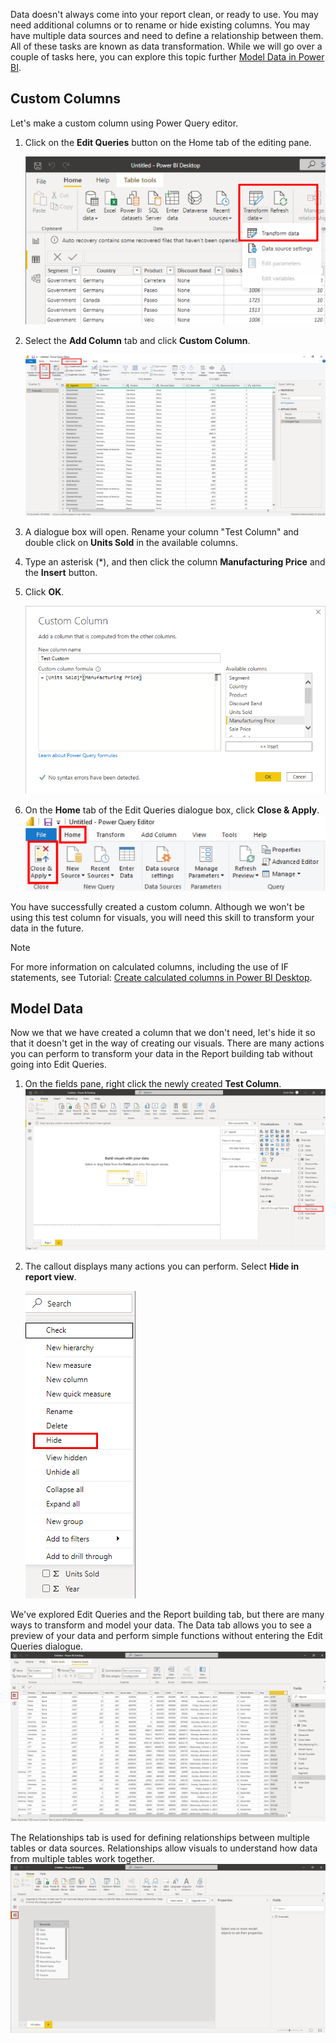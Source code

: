 Data doesn't always come into your report clean, or ready to use. You may need additional columns or to rename or hide existing columns. You may have multiple data sources and need to define a relationship between them. All of these tasks are known as data transformation. While we will go over a couple of tasks here, you can explore this topic further [Model Data in Power BI](https://docs.microsoft.com/learn/modules/model-data-power-bi/).

## Custom Columns

Let's make a custom column using Power Query editor. 

1. Click on the **Edit Queries** button on the Home tab of the editing pane.

    ![Calculated column with queries](../media/edit-queries-button.png)

2. Select the **Add Column** tab and click **Custom Column**.

    [ ![custom column options](../media/add-custom-column.png) ](../media/add-custom-column.png#lightbox)

3. A dialogue box will open. Rename your column "Test Column" and double click on **Units Sold** in the available columns.

4. Type an asterisk (\*), and then click the column **Manufacturing Price** and the **Insert** button.

5. Click **OK**.

    ![custom column formulas](../media/custom-column-formula-ok.png)

6. On the **Home** tab of the Edit Queries dialogue box, click **Close & Apply**.
    ![close and apply formula](../media/close-and-apply.png)

You have successfully created a custom column. Although we won't be using this test column for visuals, you will need this skill to transform your data in the future.

> [!NOTE]
> For more information on calculated columns, including the use of IF statements, see Tutorial: [Create calculated columns in Power BI Desktop](https://docs.microsoft.com/power-bi/desktop-tutorial-create-calculated-columns?).

## Model Data

Now we that we have created a column that we don't need, let's hide it so that it doesn't get in the way of creating our visuals. There are many actions you can perform to transform your data in the Report building tab without going into Edit Queries.

1. On the fields pane, right click the newly created **Test Column**.
    ![Model data](../media/test-column.png)

2. The callout displays many actions you can perform. Select **Hide in report view**.

    ![Field control options - Hide](../media/hide-in-report-view.png)

We've explored Edit Queries and the Report building tab, but there are many ways to transform and model your data. The Data tab allows you to see a preview of your data and perform simple functions without entering the Edit Queries dialogue.
    [ ![Edit queries in report building tab](../media/report-tab.png) ](../media/report-tab.png#lightbox)

The Relationships tab is used for defining relationships between multiple tables or data sources. Relationships allow visuals to understand how data from multiple tables work together.
    ![Relationships](../media/relationships-tab.png)


